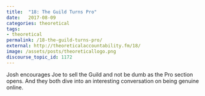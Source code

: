 ```yaml
---
title:  "18: The Guild Turns Pro"
date:   2017-08-09
categories: theoretical
tags:
- theoretical
permalink: /18-the-guild-turns-pro/
external: http://theoreticalaccountability.fm/18/
image: /assets/posts/theoreticallogo.png
discourse_topic_id: 1172
---
```

Josh encourages Joe to sell the Guild and not be dumb as the Pro section opens. And they both dive into an interesting conversation on being genuine online.
<!--more-->